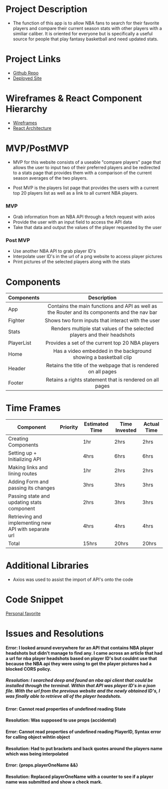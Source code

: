 # Project Description
- The function of this app is to allow NBA fans to search for their favorite players and compare their current season stats with other players with a similiar caliber. It is oriented for everyone but is specifically a useful source for people that play fantasy basketball and need updated stats.

# Project Links
- [Github Repo](https://github.com/shamzaali7/nba-stat-comparison)
- [Deployed Site](https://nba-stat-comparison-gkoi.vercel.app/)

# Wireframes & React Component Hierarchy
- [Wireframes](https://whimsical.com/project-2-basketball-AiSRB8yEHakkXUDv4VLWyn)
- [React Architecture](src/Assets/ReactComponentHierarchy.jpg)

# MVP/PostMVP
- MVP for this website consists of a useable "compare players" page that allows the user to input two of their preferred players and be redirected to a stats page that provides them with a comparison of the current season averages of the two players.

- Post MVP is the players list page that provides the users with a current top 20 players list as well as a link to all current NBA players. 

### MVP
- Grab information from an NBA API through a fetch request with axios
- Provide the user with an input field to access the API data
- Take that data and output the values of the player requested by the user

### Post MVP
- Use another NBA API to grab player ID's
- Interpolate user ID's in the url of a png website to access player pictures
- Print pictures of the selected players along with the stats

# Components

| Components  | Description                                                                                 |
|-------------|:-------------------------------------------------------------------------------------------:|
| App         | Contains the main functions and API as well as the Router and its components and the nav bar|
| Fighter     | Shows two form inputs that interact with the user                                           |
| Stats       | Renders multiple stat values of the selected players and their headshots                    |
| PlayerList  | Provides a set of the current top 20 NBA players                                            |
| Home        | Has a video embedded in the background showing a basketball clip                            |
| Header      | Retains the title of the webpage that is rendered on all pages                              |
| Footer      | Retains a rights statement that is rendered on all pages                                    |

# Time Frames

Component | Priority | Estimated Time | Time Invested | Actual Time
---- | ---- | ---- | ---- | ----
Creating Components | | 1hr | 2hrs | 2hrs   
Setting up + Initializing API | | 4hrs | 6hrs | 6hrs
Making links and lining routes | | 1hr | 2hrs | 2hrs
Adding Form and passing its changes | | 3hrs | 3hrs | 3hrs
Passing state and updating stats component | | 2hrs | 3hrs | 3hrs
Retrieving and implementing new API with separate url | | 4hrs | 4hrs | 4hrs
Total | | 15hrs | 20hrs | 20hrs

# Additional Libraries
- Axios was used to assist the import of API's onto the code

# Code Snippet
[Personal favorite](src/Assets/Code-Snippet.jpg)

# Issues and Resolutions

#### Error: I looked around everywhere for an API that contains NBA player headshots but didn't manage to find any. I came across an article that had a url for nba player headshots based on player ID's but couldnt use that because the NBA api they were using to get the player pictures had a blocked CORS policy. 
##### Resolution: I searched deep and found an nba api client that could be installed through the terminal. Within that API was player ID's in a json file. With the url from the previous website and the newly obtained ID's, I was finally able to retrieve all of the player headshots.

#### Error: Cannot read properties of undefined reading State
#### Resolution: Was supposed to use props (accidental)

#### Error: Cannot read properties of undefined reading PlayerID, Syntax error for calling object wihtin object
#### Resolution: Had to put brackets and back quotes around the players name which was being interpolated

#### Error: {props.playerOneName &&}
#### Resolution: Replaced playerOneName with a counter to see if a player name was submitted and show a check mark.